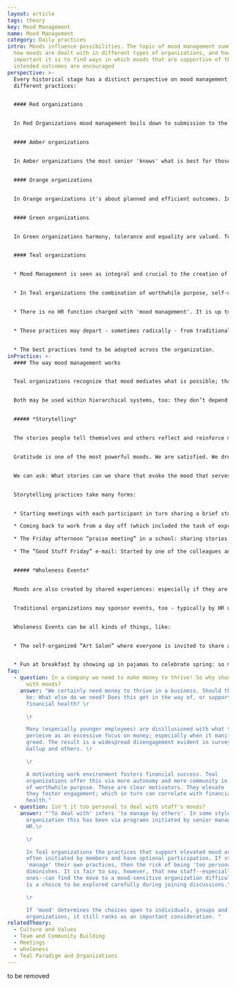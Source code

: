 ```yaml
---
layout: article
tags: theory
key: Mood Management
name: Mood Management
category: Daily practices
intro: Moods influence possibilities. The topic of mood management summarizes
  how moods are dealt with in different types of organizations, and how
  important it is to find ways in which moods that are supportive of the
  intended outcomes are encouraged
perspective: >-
  Every historical stage has a distinct perspective on mood management, and
  different practices:


  #### Red organizations


  In Red Organizations mood management boils down to submission to the mood of the (tribal) chief and his “family”. They oversee the foot soldiers. Fear and submission keep the organization from disintegrating. 


  #### Amber organizations


  In Amber organizations the most senior 'knows' what is best for those lower in the hierarchy. These expectations are managed via roles and rules. Rewards are for those who follow the rules, and punishments for those who don’t. People may value this order and predictability.


  #### Orange organizations


  In Orange organizations it's about planned and efficient outcomes. Incentives are commonly used to achieve these organizational outcomes. They are designed to motivate/reward certain kinds of action, but not necessarily the feelings, or moods, that go with them. 


  #### Green organizations


  In Green organizations harmony, tolerance and equality are valued. Teams and their health are important. The purpose is to boost motivation. HR may operate via processes like culture initiatives, 360-degree feedback and employee satisfaction surveys. Now there is a conscious focus on mood appearing. There is often an effort to satisfy all stakeholder needs (or moods).


  #### Teal organizations


  * Mood Management is seen as integral and crucial to the creation of a space in which the intended outcomes can be achieved and the purpose of the organization served.


  * In Teal organizations the combination of worthwhile purpose, self-direction and collaboration contributes to elevated mood.


  * There is no HR function charged with 'mood management'. It is up to individuals and groups to develop practices that enable them to work harmoniously.


  * These practices may depart - sometimes radically - from traditional organizations. New recruits may find this difficult at first.


  * The best practices tend to be adopted across the organization.
inPractice: >-
  #### The way mood management works


  Teal organizations recognize that mood mediates what is possible; that it predisposes certain courses of action, and closes off others. In self-managed organizations people value both autonomy and collaboration in pursuit of purpose. The practice of shared processes supports this. Purpose and practice conspire to produce a sense of shared belonging, alignment and potency. This sense of potency supports innovation. People have ideas, seek support from colleagues and, when they work, share the enjoyment of their wider acceptance. These successes give rise to stories and practices. These, combined with 'wholeness events' are two contributors to the mood in the organization.


  Both may be used within hierarchical systems, too: they don’t depend on self-managing structures. But in Teal organizations they are more likely to arise from the inspiration of its members and their shared values. They may arise naturally, find their place, become openly adopted, and treasured.


  ##### *Storytelling*


  The stories people tell themselves and others reflect and reinforce mood. They convey memorable instances of shared values at work. What mood do we wish to share, and celebrate? Playfulness? Concentration? Prudence? Joy? Pride? Care? Gratitude? Curiosity? Determination? If we are self-managed, this selection is likely to be different for different people.


  Gratitude is one of the most powerful moods. We are satisfied. We drop our search for more. In this moment, we feel fulfilled. From that fullness, other emotions naturally emerge. We experience joy and generosity; we treat others with care. To nurture this consciously we need to discover and/or design practices that evoke gratitude, or related moods.


  We can ask: What stories can we share that evoke the mood that serves us best? In this fashion, Teal organizations may create storytelling practices that support and expand the mood of appreciation while strengthening trust among the members.


  Storytelling practices take many forms:


  * Starting meetings with each participant in turn sharing a brief story of someone they had recently thanked or congratulated. (FAVI) 

  * Coming back to work from a day off (which included the task of expressing gratitude to somebody important in one's life), and sharing the experience with colleagues. (Ozvision)

  * The Friday afternoon “praise meeting” in a school: sharing stories of kindness, courage, care, or professionalism as key to the school’s exceptional learning culture. (ESBZ)

  * The “Good Stuff Friday” e-mail: Started by one of the colleagues and sent to the entire workforce thanking a colleague or department for something that happened that week, or simply to share some good news. It invariably triggers an avalanche of recognition. (BerylHealth)


  ##### *Wholeness Events*


  Moods are also created by shared experiences: especially if they are filled with laughter, joy, fun, creativity, a feeling of trust, authenticity, belonging, acceptance and recognition.


  Traditional organizations may sponsor events, too - typically by HR or the CEO, for team building or similar. However, in a Teal organization they usually emerge out of the organization itself. When people feel safe enough to take the initiative, it seems that these self-created and organized events emerge spontaneously. We long, deep inside, to be in all of our humanity: the funny and the quirky, as well as the serious and responsible.  Human connections emerge from these places.


  Wholeness Events can be all kinds of things, like:


  * The self-organized “Art Salon” where everyone is invited to share an artistic passion. Some display photographs and paintings. Others perform (songs, dances, juggling ...), and so on. If people really enjoy themselves, these can become regular institutions. (Sounds True) 


  * Fun at breakfast by showing up in pajamas to celebrate spring: so much fun was had at the premiere of this that now 90% of staff join in the annual self-organized “Pajama Day”. It is a celebration of community, fun, and getting to know colleagues in a completely different way. (Sounds True)
faq:
  - question: In a company we need to make money to thrive! So why should we bother
      with moods?
    answer: "We certainly need money to thrive in a business. Should the questions
      be: What else do we need? Does this get in the way of, or support,
      financial health? \r

      \r

      Many (especially younger employees) are disillusioned with what they
      perceive as an excessive focus on money; especially when it manifests as
      greed. The result is a widespread disengagement evident in surveys by
      Gallup and others. \r

      \r

      A motivating work environment fosters financial success. Teal
      organizations offer this via more autonomy and more community in pursuit
      of worthwhile purpose. These are clear motivators. They elevate 'mood';
      they foster engagement; which in turn can correlate with financial
      health."
  - question: Isn't it too personal to deal with staff's moods?
    answer: "'To deal with' infers 'to manage by others'. In some styles of
      organization this has been via programs initiated by senior management or
      HR.\r

      \r

      In Teal organizations the practices that support elevated mood are
      often initiated by members and have optional participation. If staff can
      'manage' their own practices, then the risk of being 'too personal'
      diminishes. It is fair to say, however, that new staff--especially senior
      ones--can find the move to a mood-sensitive organization difficult. This
      is a choice to be explored carefully during joining discussions.\r

      \r

      If 'mood' determines the choices open to individuals, groups and
      organizations, it still ranks as an important consideration. "
relatedTheory:
  - Culture and Values
  - Team and Community Building
  - Meetings
  - wholeness
  - Teal Paradigm and Organizations
---
```

to be removed